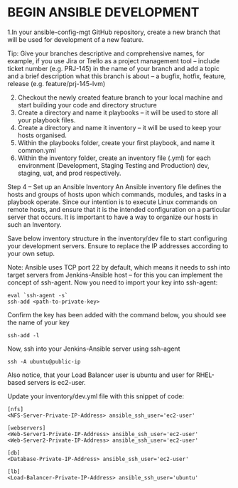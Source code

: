 # BEGIN ANSIBLE DEVELOPMENT

1.In your ansible-config-mgt GitHub repository, create a new branch that will be used for development of a new feature.

Tip: Give your branches descriptive and comprehensive names, for example, if you use Jira or Trello as a project management tool –
include ticket number (e.g. PRJ-145) in the name of your branch and add a topic and a brief description what this branch is about – a
bugfix, hotfix, feature, release (e.g. feature/prj-145-lvm)

2. Checkout the newly created feature branch to your local machine and start building your code and directory structure
3. Create a directory and name it playbooks – it will be used to store all your playbook files.
4. Create a directory and name it inventory – it will be used to keep your hosts organised.
5. Within the playbooks folder, create your first playbook, and name it common.yml
6. Within the inventory folder, create an inventory file (.yml) for each environment (Development, Staging Testing and Production) 
dev, staging, uat, and prod respectively.


Step 4 – Set up an Ansible Inventory
An Ansible inventory file defines the hosts and groups of hosts upon which commands, modules, and tasks in a playbook operate. Since
our intention is to execute Linux commands on remote hosts, and ensure that it is the intended configuration on a particular server 
that occurs. It is important to have a way to organize our hosts in such an Inventory.

Save below inventory structure in the inventory/dev file to start configuring your development servers. Ensure to replace the IP 
addresses according to your own setup.

Note: Ansible uses TCP port 22 by default, which means it needs to ssh into target servers from Jenkins-Ansible host – for this you 
can implement the concept of ssh-agent. Now you need to import your key into ssh-agent:

```
eval `ssh-agent -s`
ssh-add <path-to-private-key>
```

Confirm the key has been added with the command below, you should see the name of your key

```
ssh-add -l
```

Now, ssh into your Jenkins-Ansible server using ssh-agent

```
ssh -A ubuntu@public-ip
```

Also notice, that your Load Balancer user is ubuntu and user for RHEL-based servers is ec2-user.

Update your inventory/dev.yml file with this snippet of code:

```
[nfs]
<NFS-Server-Private-IP-Address> ansible_ssh_user='ec2-user'

[webservers]
<Web-Server1-Private-IP-Address> ansible_ssh_user='ec2-user'
<Web-Server2-Private-IP-Address> ansible_ssh_user='ec2-user'

[db]
<Database-Private-IP-Address> ansible_ssh_user='ec2-user' 

[lb]
<Load-Balancer-Private-IP-Address> ansible_ssh_user='ubuntu'
```